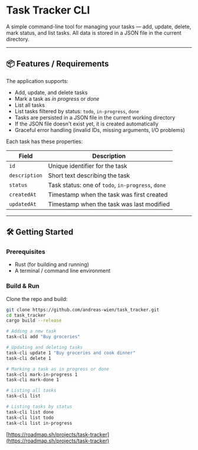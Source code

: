 # Task Tracker CLI

A simple command-line tool for managing your tasks — add, update, delete, mark status, and list tasks. All data is stored in a JSON file in the current directory.

---

## 📦 Features / Requirements

The application supports:

- Add, update, and delete tasks  
- Mark a task as *in progress* or *done*  
- List all tasks  
- List tasks filtered by status: `todo`, `in-progress`, `done`  
- Tasks are persisted in a JSON file in the current working directory  
- If the JSON file doesn't exist yet, it is created automatically  
- Graceful error handling (invalid IDs, missing arguments, I/O problems)  

Each task has these properties:

| Field        | Description |
|--------------|--------------|
| `id`         | Unique identifier for the task |
| `description`| Short text describing the task |
| `status`     | Task status: one of `todo`, `in-progress`, `done` |
| `createdAt`  | Timestamp when the task was first created |
| `updatedAt`  | Timestamp when the task was last modified |

---

## 🛠️ Getting Started

### Prerequisites

- Rust (for building and running)  
- A terminal / command line environment  

### Build & Run

Clone the repo and build:

```bash
git clone https://github.com/andreas-wien/task_tracker.git
cd task_tracker
cargo build --release
```

```bash
# Adding a new task
task-cli add "Buy groceries"

# Updating and deleting tasks
task-cli update 1 "Buy groceries and cook dinner"
task-cli delete 1

# Marking a task as in progress or done
task-cli mark-in-progress 1
task-cli mark-done 1

# Listing all tasks
task-cli list

# Listing tasks by status
task-cli list done
task-cli list todo
task-cli list in-progress
```

[https://roadmap.sh/projects/task-tracker](https://roadmap.sh/projects/task-tracker)